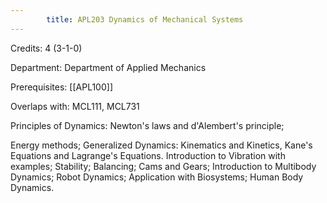 ```yaml
---
        title: APL203 Dynamics of Mechanical Systems
---
```

Credits: 4 (3-1-0)

Department: Department of Applied Mechanics

Prerequisites: [[APL100]]

Overlaps with: MCL111, MCL731

Principles of Dynamics: Newton's laws and d'Alembert's principle;

Energy methods; Generalized Dynamics: Kinematics and Kinetics, Kane's Equations and Lagrange's Equations. Introduction to Vibration with examples; Stability; Balancing; Cams and Gears; Introduction to Multibody Dynamics; Robot Dynamics; Application with Biosystems; Human Body Dynamics.
